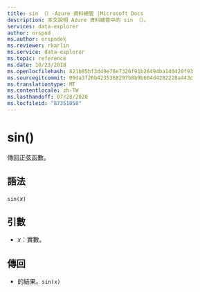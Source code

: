 ```yaml
---
title: sin （）-Azure 資料總管 |Microsoft Docs
description: 本文說明 Azure 資料總管中的 sin （）。
services: data-explorer
author: orspod
ms.author: orspodek
ms.reviewer: rkarlin
ms.service: data-explorer
ms.topic: reference
ms.date: 10/23/2018
ms.openlocfilehash: 821b85bf3d49e76e7326f91b26494ba140420f93
ms.sourcegitcommit: 09da3f26b4235368297b8b9b604d4282228a443c
ms.translationtype: MT
ms.contentlocale: zh-TW
ms.lasthandoff: 07/28/2020
ms.locfileid: "87351058"
---
```

# <a name="sin"></a>sin()

傳回正弦函數。

## <a name="syntax"></a>語法

`sin(`*x*`)`

## <a name="arguments"></a>引數

* *x*：實數。

## <a name="returns"></a>傳回

*  的結果。`sin(x)`